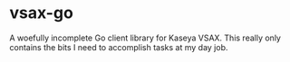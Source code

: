 # vsax-go
A woefully incomplete Go client library for Kaseya VSAX. This really only contains the bits I need to accomplish tasks at my day job.
